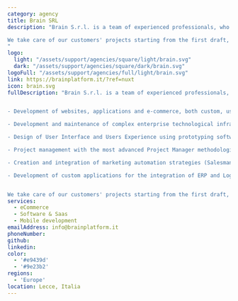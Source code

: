 ```yaml
---
category: agency
title: Brain SRL
description: "Brain S.r.l. is a team of experienced professionals, who work with great passion on various projects. We have been operating for more than twenty years.

We take care of our customers' projects starting from the first draft, following the entire life cycle of the software up to the achievement of business' targets.
"
logo: 
  light: "/assets/support/agencies/square/light/brain.svg"
  dark: "/assets/support/agencies/square/dark/brain.svg"
logoFull: "/assets/support/agencies/full/light/brain.svg"
link: https://brainplatform.it/?ref=nuxt
icon: brain.svg
fullDescription: "Brain S.r.l. is a team of experienced professionals, who work with great passion on various projects. We have been operating for more than twenty years in the following sectors:


- Development of websites, applications and e-commerce, both custom, using the most advanced technologies (Node JS, Nuxt JS, Vue JS, Vue Storefront, React JS, Next JS), or using the most advanced CMS ( Shopware, Magento, Prestashop, HCL) also enhanced by a headless approach.

- Development and maintenance of complex enterprise technological infrastructures using the most powerful clouds: AWS, Azure and hybrid approaches with virtualized systems and containers (eg Docker and Kubernetes).

- Design of User Interface and Users Experience using prototyping software (Adobe Xd, InVision, Sketch, Figma)

- Project management with the most advanced Project Manager methodologies (Prince2, Agile, SCRUM)

- Creation and integration of marketing automation strategies (Salesmanago)

- Development of custom applications for the integration of ERP and Logistics software present by the customer.


We take care of our customers' projects starting from the first draft, following the entire life cycle of the software up to the achievement of business' targets."
services:
  - eCommerce
  - Software & Saas
  - Mobile development
emailAddress: info@brainplatform.it
phoneNumber:
github: 
linkedin:
color:
  - '#e9439d'
  - '#9e23b2'
regions:
  - 'Europe'
location: Lecce, Italia
---
```

